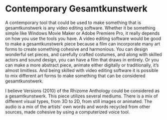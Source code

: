 # Contemporary Gesamtkunstwerk 
A contemporary tool that could be used to make something that is gesamtkunstwerk is any video editing software.
Whether it be something simple like Windows Movie Maker or Adobe Premiere Pro, it really depends on how you use the tools you have.
A video editing software would be good to make a gesamtkunstwerk piece because a film can incorporate many art forms to create something
cohesive and harmonious. You can design wonderful set pieces, and carefully crafted costumes, and along with skilled actors and sound
design, you can have a film that draws in entirely. Or you can make a more abstract piece, animate either digitally or traditionally,
it’s almost limitless. And being skilled with video editing software it is possible to mix different art forms to make something that
can be considered gesamtkunstwerk.

I believe Versions (2010) of the Rhizome Anthology could be considered as a gesamtkunstwerk. This piece utilizes several mediums.
There is a mix of different visual types, from 3D to 2D, from still images or animated. The audio is a mix of the artists' own words
and words recycled from other sources, made cohesive by using a computerized voice tool. 

<!-- Am I a man or am I a muppet
If I'm a muppet then I'm a very manly muppet
Am I a muppet or am I a man
If I'm a man that makes me a muppet of a man -->

